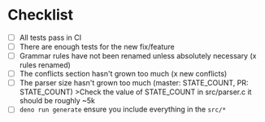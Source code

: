 # Checklist

- [ ] All tests pass in CI
- [ ] There are enough tests for the new fix/feature
- [ ] Grammar rules have not been renamed unless absolutely necessary (x rules
      renamed)
- [ ] The conflicts section hasn't grown too much (x new conflicts)
- [ ] The parser size hasn't grown too much (master: STATE_COUNT, PR:
      STATE_COUNT) >Check the value of STATE_COUNT in src/parser.c it should be
      roughly ~5k
- [ ] `deno run generate` ensure you include everything in the `src/*`
